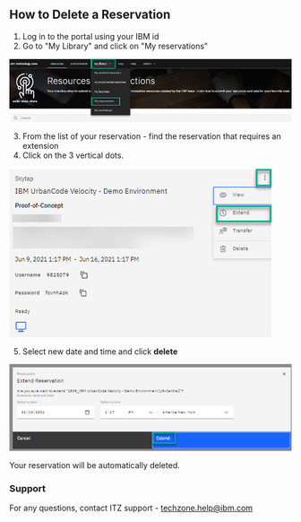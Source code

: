 ## How to Delete a Reservation

1. Log in to the portal using your IBM id
2. Go to "My Library" and click on "My reservations"

![my reservation ITZ](Images/My%20reservations.png)

3. From the list of your reservation - find the reservation that requires an extension
4. Click on the 3 vertical dots. 

![3dot ITZ](Images/3dots.png)

5. Select new date and time and click **delete**

![Delete ITZ](Images/My%20extend.png)

Your reservation will be automatically deleted.

### Support

For any questions, contact ITZ support - techzone.help@ibm.com
